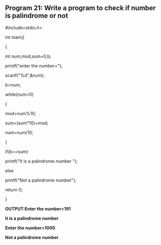 ## Program 21: Write a program to check if number is palindrome or not

#include<stdio.h>  

int main()    

{    

int num,mod,sum=0,b;  

printf("enter the number=");    

scanf("%d",&num);    

b=num;    

while(num>0)    

{  

mod=num%10;

sum=(sum*10)+mod; 

num=num/10;    

} 

if(b==sum)  

printf("It is a palindrome number ");  

else    

printf("Not a palindrome number"); 

return 0;  

}   

**OUTPUT:Enter the number=191**

**It is a palindrome number**

**Enter the number=1000**

**Not a palindrome number**
